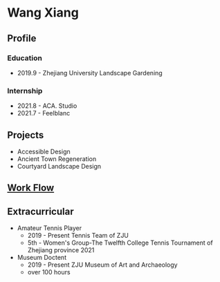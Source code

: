 # Wang Xiang
## Profile
### Education
- 2019.9 - Zhejiang University Landscape Gardening

### Internship 
- 2021.8 - ACA. Studio
- 2021.7 - Feelblanc

## Projects
- Accessible Design 
- Ancient Town Regeneration 
- Courtyard Landscape Design 

## [Work Flow](website/website.md)

## Extracurricular
- Amateur Tennis Player
  - 2019 - Present Tennis Team of ZJU   
  - 5th - Women's Group-The Twelfth College Tennis Tournament of Zhejiang province 2021
- Museum Doctent
  - 2019 - Present ZJU Museum of Art and Archaeology
  - over 100 hours
